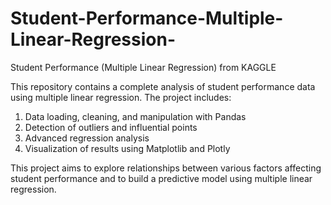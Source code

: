# Student-Performance-Multiple-Linear-Regression-

Student Performance (Multiple Linear Regression) from KAGGLE

This repository contains a complete analysis of student performance data using multiple linear regression. The project includes:

1. Data loading, cleaning, and manipulation with Pandas
2. Detection of outliers and influential points
3. Advanced regression analysis
4. Visualization of results using Matplotlib and Plotly

This project aims to explore relationships between various factors affecting student performance and to build a predictive model using multiple linear regression.
